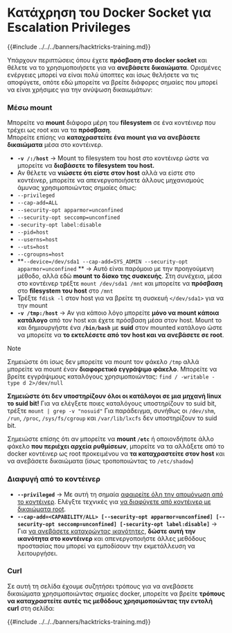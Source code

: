 # Κατάχρηση του Docker Socket για Escalation Privileges

{{#include ../../../banners/hacktricks-training.md}}

Υπάρχουν περιπτώσεις όπου έχετε **πρόσβαση στο docker socket** και θέλετε να το χρησιμοποιήσετε για να **ανεβάσετε δικαιώματα**. Ορισμένες ενέργειες μπορεί να είναι πολύ ύποπτες και ίσως θελήσετε να τις αποφύγετε, οπότε εδώ μπορείτε να βρείτε διάφορες σημαίες που μπορεί να είναι χρήσιμες για την ανύψωση δικαιωμάτων:

### Μέσω mount

Μπορείτε να **mount** διάφορα μέρη του **filesystem** σε ένα κοντέινερ που τρέχει ως root και να τα **πρόσβαση**.\
Μπορείτε επίσης να **καταχραστείτε ένα mount για να ανεβάσετε δικαιώματα** μέσα στο κοντέινερ.

- **`-v /:/host`** -> Mount το filesystem του host στο κοντέινερ ώστε να μπορείτε να **διαβάσετε το filesystem του host.**
- Αν θέλετε να **νιώσετε ότι είστε στον host** αλλά να είστε στο κοντέινερ, μπορείτε να απενεργοποιήσετε άλλους μηχανισμούς άμυνας χρησιμοποιώντας σημαίες όπως:
- `--privileged`
- `--cap-add=ALL`
- `--security-opt apparmor=unconfined`
- `--security-opt seccomp=unconfined`
- `-security-opt label:disable`
- `--pid=host`
- `--userns=host`
- `--uts=host`
- `--cgroupns=host`
- \*\*`--device=/dev/sda1 --cap-add=SYS_ADMIN --security-opt apparmor=unconfined` \*\* -> Αυτό είναι παρόμοιο με την προηγούμενη μέθοδο, αλλά εδώ **mount το δίσκο της συσκευής**. Στη συνέχεια, μέσα στο κοντέινερ τρέξτε `mount /dev/sda1 /mnt` και μπορείτε να **πρόσβαση** στο **filesystem του host** στο `/mnt`
- Τρέξτε `fdisk -l` στον host για να βρείτε τη συσκευή `</dev/sda1>` για να την mount
- **`-v /tmp:/host`** -> Αν για κάποιο λόγο μπορείτε **μόνο να mount κάποια κατάλογο** από τον host και έχετε πρόσβαση μέσα στον host. Mount το και δημιουργήστε ένα **`/bin/bash`** με **suid** στον mounted κατάλογο ώστε να μπορείτε να **το εκτελέσετε από τον host και να ανεβάσετε σε root**.

> [!NOTE]
> Σημειώστε ότι ίσως δεν μπορείτε να mount τον φάκελο `/tmp` αλλά μπορείτε να mount έναν **διαφορετικό εγγράψιμο φάκελο**. Μπορείτε να βρείτε εγγράψιμους καταλόγους χρησιμοποιώντας: `find / -writable -type d 2>/dev/null`
>
> **Σημειώστε ότι δεν υποστηρίζουν όλοι οι κατάλογοι σε μια μηχανή linux το suid bit!** Για να ελέγξετε ποιες καταλόγους υποστηρίζουν το suid bit, τρέξτε `mount | grep -v "nosuid"` Για παράδειγμα, συνήθως οι `/dev/shm`, `/run`, `/proc`, `/sys/fs/cgroup` και `/var/lib/lxcfs` δεν υποστηρίζουν το suid bit.
>
> Σημειώστε επίσης ότι αν μπορείτε να **mount `/etc`** ή οποιονδήποτε άλλο φάκελο **που περιέχει αρχεία ρυθμίσεων**, μπορείτε να τα αλλάξετε από το docker κοντέινερ ως root προκειμένου να **τα καταχραστείτε στον host** και να ανεβάσετε δικαιώματα (ίσως τροποποιώντας το `/etc/shadow`)

### Διαφυγή από το κοντέινερ

- **`--privileged`** -> Με αυτή τη σημαία [αφαιρείτε όλη την απομόνωση από το κοντέινερ](docker-privileged.md#what-affects). Ελέγξτε τεχνικές για [να διαφύγετε από κοντέινερ με δικαιώματα root](docker-breakout-privilege-escalation/#automatic-enumeration-and-escape).
- **`--cap-add=<CAPABILITY/ALL> [--security-opt apparmor=unconfined] [--security-opt seccomp=unconfined] [-security-opt label:disable]`** -> Για [να ανεβάσετε καταχρώντας ικανότητες](../linux-capabilities.md), **δώστε αυτή την ικανότητα στο κοντέινερ** και απενεργοποιήστε άλλες μεθόδους προστασίας που μπορεί να εμποδίσουν την εκμετάλλευση να λειτουργήσει.

### Curl

Σε αυτή τη σελίδα έχουμε συζητήσει τρόπους για να ανεβάσετε δικαιώματα χρησιμοποιώντας σημαίες docker, μπορείτε να βρείτε **τρόπους να καταχραστείτε αυτές τις μεθόδους χρησιμοποιώντας την εντολή curl** στη σελίδα:

{{#include ../../../banners/hacktricks-training.md}}
